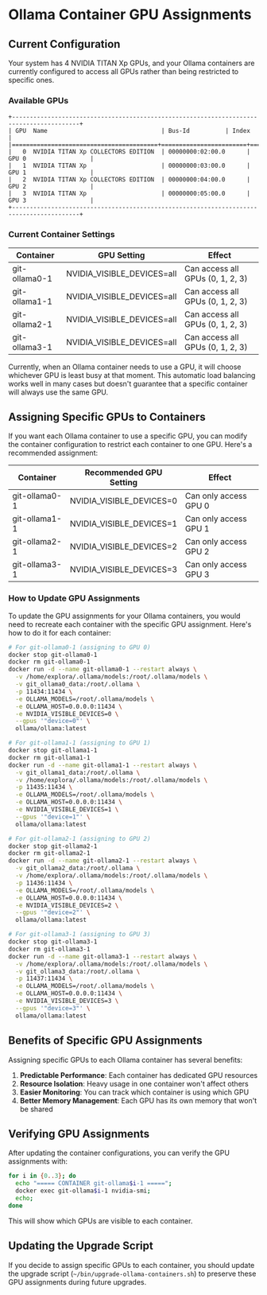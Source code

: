 # Ollama Container GPU Assignments

## Current Configuration

Your system has 4 NVIDIA TITAN Xp GPUs, and your Ollama containers are currently configured to access all GPUs rather than being restricted to specific ones.

### Available GPUs

```
+-----------------------------------------------------------------------------------------+
| GPU  Name                                | Bus-Id          | Index                       |
|=========================================+========================+======================|
|   0  NVIDIA TITAN Xp COLLECTORS EDITION  | 00000000:02:00.0      | GPU 0                  |
|   1  NVIDIA TITAN Xp                     | 00000000:03:00.0      | GPU 1                  |
|   2  NVIDIA TITAN Xp COLLECTORS EDITION  | 00000000:04:00.0      | GPU 2                  |
|   3  NVIDIA TITAN Xp                     | 00000000:05:00.0      | GPU 3                  |
+-----------------------------------------------------------------------------------------+
```

### Current Container Settings

| Container      | GPU Setting              | Effect                                   |
|----------------|--------------------------|------------------------------------------|
| git-ollama0-1  | NVIDIA_VISIBLE_DEVICES=all | Can access all GPUs (0, 1, 2, 3)         |
| git-ollama1-1  | NVIDIA_VISIBLE_DEVICES=all | Can access all GPUs (0, 1, 2, 3)         |
| git-ollama2-1  | NVIDIA_VISIBLE_DEVICES=all | Can access all GPUs (0, 1, 2, 3)         |
| git-ollama3-1  | NVIDIA_VISIBLE_DEVICES=all | Can access all GPUs (0, 1, 2, 3)         |

Currently, when an Ollama container needs to use a GPU, it will choose whichever GPU is least busy at that moment. This automatic load balancing works well in many cases but doesn't guarantee that a specific container will always use the same GPU.

## Assigning Specific GPUs to Containers

If you want each Ollama container to use a specific GPU, you can modify the container configuration to restrict each container to one GPU. Here's a recommended assignment:

| Container      | Recommended GPU Setting    | Effect                           |
|----------------|----------------------------|----------------------------------|
| git-ollama0-1  | NVIDIA_VISIBLE_DEVICES=0   | Can only access GPU 0            |
| git-ollama1-1  | NVIDIA_VISIBLE_DEVICES=1   | Can only access GPU 1            |
| git-ollama2-1  | NVIDIA_VISIBLE_DEVICES=2   | Can only access GPU 2            |
| git-ollama3-1  | NVIDIA_VISIBLE_DEVICES=3   | Can only access GPU 3            |

### How to Update GPU Assignments

To update the GPU assignments for your Ollama containers, you would need to recreate each container with the specific GPU assignment. Here's how to do it for each container:

```bash
# For git-ollama0-1 (assigning to GPU 0)
docker stop git-ollama0-1
docker rm git-ollama0-1
docker run -d --name git-ollama0-1 --restart always \
  -v /home/explora/.ollama/models:/root/.ollama/models \
  -v git_ollama0_data:/root/.ollama \
  -p 11434:11434 \
  -e OLLAMA_MODELS=/root/.ollama/models \
  -e OLLAMA_HOST=0.0.0.0:11434 \
  -e NVIDIA_VISIBLE_DEVICES=0 \
  --gpus '"device=0"' \
  ollama/ollama:latest

# For git-ollama1-1 (assigning to GPU 1)
docker stop git-ollama1-1
docker rm git-ollama1-1
docker run -d --name git-ollama1-1 --restart always \
  -v git_ollama1_data:/root/.ollama \
  -v /home/explora/.ollama/models:/root/.ollama/models \
  -p 11435:11434 \
  -e OLLAMA_MODELS=/root/.ollama/models \
  -e OLLAMA_HOST=0.0.0.0:11434 \
  -e NVIDIA_VISIBLE_DEVICES=1 \
  --gpus '"device=1"' \
  ollama/ollama:latest

# For git-ollama2-1 (assigning to GPU 2)
docker stop git-ollama2-1
docker rm git-ollama2-1
docker run -d --name git-ollama2-1 --restart always \
  -v git_ollama2_data:/root/.ollama \
  -v /home/explora/.ollama/models:/root/.ollama/models \
  -p 11436:11434 \
  -e OLLAMA_MODELS=/root/.ollama/models \
  -e OLLAMA_HOST=0.0.0.0:11434 \
  -e NVIDIA_VISIBLE_DEVICES=2 \
  --gpus '"device=2"' \
  ollama/ollama:latest

# For git-ollama3-1 (assigning to GPU 3)
docker stop git-ollama3-1
docker rm git-ollama3-1
docker run -d --name git-ollama3-1 --restart always \
  -v /home/explora/.ollama/models:/root/.ollama/models \
  -v git_ollama3_data:/root/.ollama \
  -p 11437:11434 \
  -e OLLAMA_MODELS=/root/.ollama/models \
  -e OLLAMA_HOST=0.0.0.0:11434 \
  -e NVIDIA_VISIBLE_DEVICES=3 \
  --gpus '"device=3"' \
  ollama/ollama:latest
```

## Benefits of Specific GPU Assignments

Assigning specific GPUs to each Ollama container has several benefits:

1. **Predictable Performance**: Each container has dedicated GPU resources
2. **Resource Isolation**: Heavy usage in one container won't affect others
3. **Easier Monitoring**: You can track which container is using which GPU
4. **Better Memory Management**: Each GPU has its own memory that won't be shared

## Verifying GPU Assignments

After updating the container configurations, you can verify the GPU assignments with:

```bash
for i in {0..3}; do 
  echo "===== CONTAINER git-ollama$i-1 ====="; 
  docker exec git-ollama$i-1 nvidia-smi; 
  echo; 
done
```

This will show which GPUs are visible to each container.

## Updating the Upgrade Script

If you decide to assign specific GPUs to each container, you should update the upgrade script (`~/bin/upgrade-ollama-containers.sh`) to preserve these GPU assignments during future upgrades.
